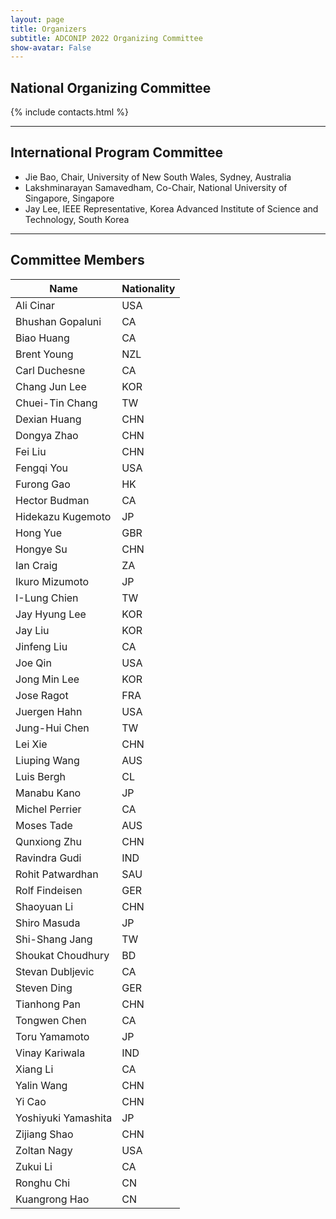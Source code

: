 ```yaml
---
layout: page
title: Organizers
subtitle: ADCONIP 2022 Organizing Committee
show-avatar: False
---
```

 
## National Organizing Committee

{% include contacts.html %}

---

## International Program Committee

- Jie Bao, Chair, University of New South Wales, Sydney, Australia
- Lakshminarayan Samavedham, Co-Chair, National University of Singapore, Singapore 
- Jay Lee, IEEE Representative, Korea Advanced Institute of Science and Technology, South Korea

---

## Committee Members

| Name         | Nationality|
|---------------------|-----|
| Ali   Cinar         | USA |
| Bhushan Gopaluni    | CA  |
| Biao Huang          | CA  |
| Brent Young         | NZL |
| Carl Duchesne       | CA  |
| Chang Jun Lee       | KOR |
| Chuei-Tin Chang     | TW  |
| Dexian Huang        | CHN |
| Dongya Zhao         | CHN |
| Fei Liu             | CHN |
| Fengqi You          | USA |
| Furong Gao          | HK  |
| Hector Budman       | CA  |
| Hidekazu Kugemoto   | JP  |
| Hong Yue            | GBR |
| Hongye Su           | CHN |
| Ian Craig           | ZA  |
| Ikuro Mizumoto      | JP  |
| I-Lung Chien        | TW  |
| Jay Hyung Lee       | KOR |
| Jay Liu             | KOR |
| Jinfeng Liu         | CA  |
| Joe Qin             | USA |
| Jong Min Lee        | KOR |
| Jose Ragot          | FRA |
| Juergen Hahn        | USA |
| Jung-Hui Chen       | TW  |
| Lei Xie             | CHN |
| Liuping Wang        | AUS |
| Luis Bergh          | CL  |
| Manabu Kano         | JP  |
| Michel Perrier      | CA  |
| Moses Tade          | AUS |
| Qunxiong Zhu        | CHN |
| Ravindra Gudi       | IND |
| Rohit Patwardhan    | SAU |
| Rolf Findeisen      | GER |
| Shaoyuan Li         | CHN |
| Shiro Masuda        | JP  |
| Shi-Shang Jang      | TW  |
| Shoukat Choudhury   | BD  |
| Stevan Dubljevic    | CA  |
| Steven Ding         | GER |
| Tianhong Pan        | CHN |
| Tongwen Chen        | CA  |
| Toru Yamamoto       | JP  |
| Vinay Kariwala      | IND |
| Xiang Li            | CA  |
| Yalin Wang          | CHN |
| Yi Cao              | CHN |
| Yoshiyuki Yamashita | JP  |
| Zijiang Shao        | CHN |
| Zoltan Nagy         | USA |
| Zukui Li            | CA  |
| Ronghu Chi          | CN  |
| Kuangrong Hao       | CN  |